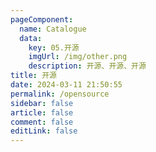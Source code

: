```yaml
---
pageComponent: 
  name: Catalogue
  data: 
    key: 05.开源
    imgUrl: /img/other.png
    description: 开源、开源、开源
title: 开源
date: 2024-03-11 21:50:55
permalink: /opensource
sidebar: false
article: false
comment: false
editLink: false
---
```

